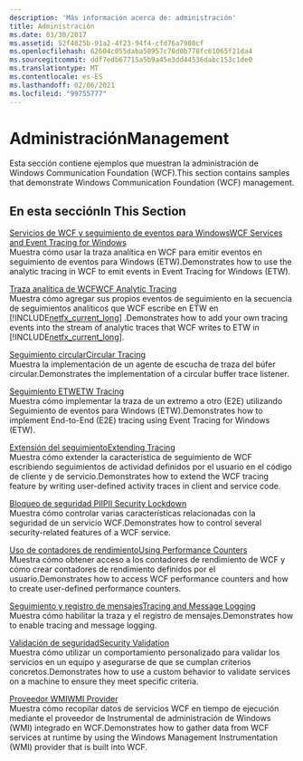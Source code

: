 ```yaml
---
description: 'Más información acerca de: administración'
title: Administración
ms.date: 03/30/2017
ms.assetid: 52f4825b-91a2-4f23-94f4-cfd76a7980cf
ms.openlocfilehash: 62604c055daba58957c78d0b778fc61065f21da4
ms.sourcegitcommit: ddf7edb67715a5b9a45e3dd44536dabc153c1de0
ms.translationtype: MT
ms.contentlocale: es-ES
ms.lasthandoff: 02/06/2021
ms.locfileid: "99755777"
---
```

# <a name="management"></a><span data-ttu-id="a576a-103">Administración</span><span class="sxs-lookup"><span data-stu-id="a576a-103">Management</span></span>

<span data-ttu-id="a576a-104">Esta sección contiene ejemplos que muestran la administración de Windows Communication Foundation (WCF).</span><span class="sxs-lookup"><span data-stu-id="a576a-104">This section contains samples that demonstrate Windows Communication Foundation (WCF) management.</span></span>  
  
## <a name="in-this-section"></a><span data-ttu-id="a576a-105">En esta sección</span><span class="sxs-lookup"><span data-stu-id="a576a-105">In This Section</span></span>  

 [<span data-ttu-id="a576a-106">Servicios de WCF y seguimiento de eventos para Windows</span><span class="sxs-lookup"><span data-stu-id="a576a-106">WCF Services and Event Tracing for Windows</span></span>](wcf-services-and-event-tracing-for-windows.md)  
 <span data-ttu-id="a576a-107">Muestra cómo usar la traza analítica en WCF para emitir eventos en seguimiento de eventos para Windows (ETW).</span><span class="sxs-lookup"><span data-stu-id="a576a-107">Demonstrates how to use the analytic tracing in WCF to emit events in Event Tracing for Windows (ETW).</span></span>  
  
 [<span data-ttu-id="a576a-108">Traza analítica de WCF</span><span class="sxs-lookup"><span data-stu-id="a576a-108">WCF Analytic Tracing</span></span>](wcf-analytic-tracing.md)  
 <span data-ttu-id="a576a-109">Muestra cómo agregar sus propios eventos de seguimiento en la secuencia de seguimientos analíticos que WCF escribe en ETW en [!INCLUDE[netfx_current_long](../../../../includes/netfx-current-long-md.md)] .</span><span class="sxs-lookup"><span data-stu-id="a576a-109">Demonstrates how to add your own tracing events into the stream of analytic traces that WCF writes to ETW in [!INCLUDE[netfx_current_long](../../../../includes/netfx-current-long-md.md)].</span></span>  
  
 [<span data-ttu-id="a576a-110">Seguimiento circular</span><span class="sxs-lookup"><span data-stu-id="a576a-110">Circular Tracing</span></span>](circular-tracing.md)  
 <span data-ttu-id="a576a-111">Muestra la implementación de un agente de escucha de traza del búfer circular.</span><span class="sxs-lookup"><span data-stu-id="a576a-111">Demonstrates the implementation of a circular buffer trace listener.</span></span>  
  
 [<span data-ttu-id="a576a-112">Seguimiento ETW</span><span class="sxs-lookup"><span data-stu-id="a576a-112">ETW Tracing</span></span>](etw-tracing.md)  
 <span data-ttu-id="a576a-113">Muestra cómo implementar la traza de un extremo a otro (E2E) utilizando Seguimiento de eventos para Windows (ETW).</span><span class="sxs-lookup"><span data-stu-id="a576a-113">Demonstrates how to implement End-to-End (E2E) tracing using Event Tracing for Windows (ETW).</span></span>  
  
 [<span data-ttu-id="a576a-114">Extensión del seguimiento</span><span class="sxs-lookup"><span data-stu-id="a576a-114">Extending Tracing</span></span>](extending-tracing.md)  
 <span data-ttu-id="a576a-115">Muestra cómo extender la característica de seguimiento de WCF escribiendo seguimientos de actividad definidos por el usuario en el código de cliente y de servicio.</span><span class="sxs-lookup"><span data-stu-id="a576a-115">Demonstrates how to extend the WCF tracing feature by writing user-defined activity traces in client and service code.</span></span>  
  
 [<span data-ttu-id="a576a-116">Bloqueo de seguridad PII</span><span class="sxs-lookup"><span data-stu-id="a576a-116">PII Security Lockdown</span></span>](pii-security-lockdown.md)  
 <span data-ttu-id="a576a-117">Muestra cómo controlar varias características relacionadas con la seguridad de un servicio WCF.</span><span class="sxs-lookup"><span data-stu-id="a576a-117">Demonstrates how to control several security-related features of a WCF service.</span></span>  
  
 [<span data-ttu-id="a576a-118">Uso de contadores de rendimiento</span><span class="sxs-lookup"><span data-stu-id="a576a-118">Using Performance Counters</span></span>](using-performance-counters.md)  
 <span data-ttu-id="a576a-119">Muestra cómo obtener acceso a los contadores de rendimiento de WCF y cómo crear contadores de rendimiento definidos por el usuario.</span><span class="sxs-lookup"><span data-stu-id="a576a-119">Demonstrates how to access WCF performance counters and how to create user-defined performance counters.</span></span>  
  
 [<span data-ttu-id="a576a-120">Seguimiento y registro de mensajes</span><span class="sxs-lookup"><span data-stu-id="a576a-120">Tracing and Message Logging</span></span>](tracing-and-message-logging.md)  
 <span data-ttu-id="a576a-121">Muestra cómo habilitar la traza y el registro de mensajes.</span><span class="sxs-lookup"><span data-stu-id="a576a-121">Demonstrates how to enable tracing and message logging.</span></span>  
  
 [<span data-ttu-id="a576a-122">Validación de seguridad</span><span class="sxs-lookup"><span data-stu-id="a576a-122">Security Validation</span></span>](security-validation.md)  
 <span data-ttu-id="a576a-123">Muestra cómo utilizar un comportamiento personalizado para validar los servicios en un equipo y asegurarse de que se cumplan criterios concretos.</span><span class="sxs-lookup"><span data-stu-id="a576a-123">Demonstrates how to use a custom behavior to validate services on a machine to ensure they meet specific criteria.</span></span>  
  
 [<span data-ttu-id="a576a-124">Proveedor WMI</span><span class="sxs-lookup"><span data-stu-id="a576a-124">WMI Provider</span></span>](wmi-provider.md)  
 <span data-ttu-id="a576a-125">Muestra cómo recopilar datos de servicios WCF en tiempo de ejecución mediante el proveedor de Instrumental de administración de Windows (WMI) integrado en WCF.</span><span class="sxs-lookup"><span data-stu-id="a576a-125">Demonstrates how to gather data from WCF services at runtime by using the Windows Management Instrumentation (WMI) provider that is built into WCF.</span></span>
